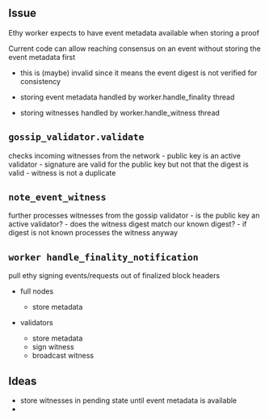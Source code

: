 ## Issue

Ethy worker expects to have event metadata available when storing a proof

Current code can allow reaching consensus on an event without storing the event metadata first
- this is (maybe) invalid since it means the event digest is not verified for consistency

- storing event metadata handled by worker.handle_finality thread
- storing witnesses handled by worker.handle_witness thread

## `gossip_validator.validate`
 checks incoming witnesses from the network
     - public key is an active validator
    - signature are valid for the public key but not that the digest is valid
    - witness is not a duplicate

## `note_event_witness`
further processes witnesses from the gossip validator
    - is the public key an active validator?
    - does the witness digest match our known digest?
    - if digest is not known processes the witness anyway

## `worker handle_finality_notification`
pull ethy signing events/requests out of finalized block headers
- full nodes
    - store metadata

- validators
    - store metadata
    - sign witness
    - broadcast witness


## Ideas

- store witnesses in pending state until event metadata is available
- 
